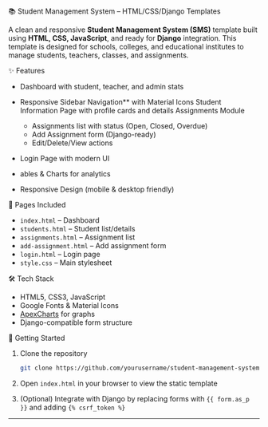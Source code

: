 

 📚 Student Management System – HTML/CSS/Django Templates

A clean and responsive **Student Management System (SMS)** template built using **HTML, CSS, JavaScript**, and ready for **Django** integration.
This template is designed for schools, colleges, and educational institutes to manage students, teachers, classes, and assignments.

✨ Features

* Dashboard with student, teacher, and admin stats
* Responsive Sidebar Navigation** with Material Icons
  Student Information Page with profile cards and details
  Assignments Module

  * Assignments list with status (Open, Closed, Overdue)
  * Add Assignment form (Django-ready)
  * Edit/Delete/View actions
* Login Page with modern UI
* ables & Charts for analytics
* Responsive Design (mobile & desktop friendly)

 📂 Pages Included

* `index.html` – Dashboard
* `students.html` – Student list/details
* `assignments.html` – Assignment list
* `add-assignment.html` – Add assignment form
* `login.html` – Login page
* `style.css` – Main stylesheet

 🛠 Tech Stack

* HTML5, CSS3, JavaScript
* Google Fonts & Material Icons
* [ApexCharts](https://apexcharts.com/) for graphs
* Django-compatible form structure

🚀 Getting Started

1. Clone the repository

   ```bash
   git clone https://github.com/yourusername/student-management-system.git
   ```
2. Open `index.html` in your browser to view the static template
3. (Optional) Integrate with Django by replacing forms with `{{ form.as_p }}` and adding `{% csrf_token %}`

---

